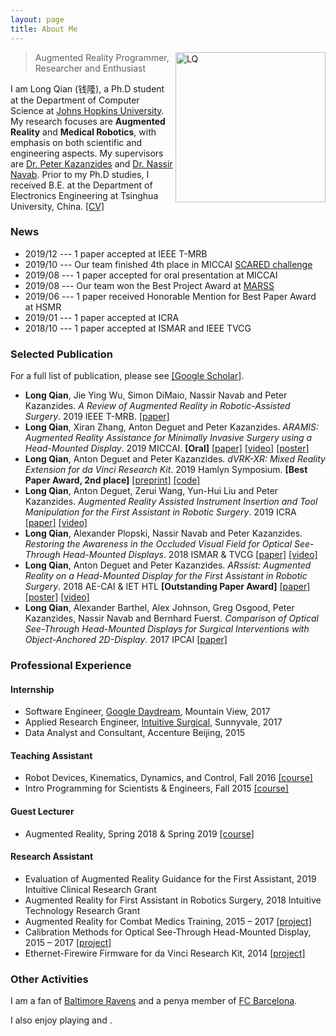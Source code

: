 ```yaml
---
layout: page
title: About Me
---
```



<p class="full-width no-margin"><img src="/public/image/profile.jpg" alt="LQ" style="width:15rem;height:15rem;" align="right"/></p>

<blockquote class="full-width"><p>Augmented Reality Programmer, Researcher and Enthusiast</p></blockquote>


I am Long Qian (<span lang="zh">钱隆</span>), a Ph.D student at the Department of Computer Science at [Johns Hopkins University](https://www.jhu.edu/). My research focuses are **Augmented Reality** and **Medical Robotics**, with emphasis on both scientific and engineering aspects. My supervisors are [Dr. Peter Kazanzides](https://www.cs.jhu.edu/faculty/peter-kazanzides/) and [Dr. Nassir Navab](https://www.cs.jhu.edu/faculty/nassir-navab/). Prior to my Ph.D studies, I received B.E. at the Department of Electronics Engineering at Tsinghua University, China.  [\[CV\]](/public/document/cv.pdf)

### News
* 2019/12 --- 1 paper accepted at IEEE T-MRB
* 2019/10 --- Our team finished 4th place in MICCAI [SCARED challenge](https://endovissub2019-scared.grand-challenge.org/)
* 2019/08 --- 1 paper accepted for oral presentation at MICCAI
* 2019/08 --- Our team won the Best Project Award at [MARSS](https://www.medicalaugmentedreality.org/)
* 2019/06 --- 1 paper received Honorable Mention for Best Paper Award at HSMR
* 2019/01 --- 1 paper accepted at ICRA
* 2018/10 --- 1 paper accepted at ISMAR and IEEE TVCG

### Selected Publication

For a full list of publication, please see [\[Google Scholar\]](https://scholar.google.com/citations?user=arq0l-IAAAAJ&hl=en).

* **Long Qian**, Jie Ying Wu, Simon DiMaio, Nassir Navab and Peter Kazanzides. *A Review of Augmented Reality in Robotic-Assisted Surgery*. 2019 IEEE T-MRB. [\[paper\]](https://ieeexplore.ieee.org/document/8918274) 
* **Long Qian**, Xiran Zhang, Anton Deguet and Peter Kazanzides. *ARAMIS: Augmented Reality Assistance for Minimally Invasive Surgery using a Head-Mounted Display*. 2019 MICCAI. **\[Oral\]** [\[paper\]](https://link.springer.com/chapter/10.1007/978-3-030-32254-0_9) [\[video\]](https://link.springer.com/chapter/10.1007/978-3-030-32254-0_9#SupplementaryMaterial) [\[poster\]](/public/document/poster-aramis.pdf)
* **Long Qian**, Anton Deguet and Peter Kazanzides. *dVRK-XR: Mixed Reality Extension for da Vinci Research Kit*. 2019 Hamlyn Symposium. **\[Best Paper Award, 2nd place\]** [\[preprint\]](/public/document/preprint-dvrkxr.pdf) [\[code\]](https://github.com/jhu-dvrk/dvrk-xr/)
* **Long Qian**, Anton Deguet, Zerui Wang, Yun-Hui Liu and Peter Kazanzides. *Augmented Reality Assisted Instrument Insertion and Tool Manipulation for the First Assistant in Robotic Surgery*. 2019 ICRA [\[paper\]](https://ieeexplore.ieee.org/abstract/document/8794263/) [\[video\]](/public/document/video-arssist-eval.mp4)
* **Long Qian**, Alexander Plopski, Nassir Navab and Peter Kazanzides. *Restoring the Awareness in the Occluded Visual Field for Optical See-Through Head-Mounted Displays*. 2018 ISMAR & TVCG [\[paper\]](https://ieeexplore.ieee.org/document/8456571/) [\[video\]](/public/document/video-restoring-the-awareness.mp4)
* **Long Qian**, Anton Deguet and Peter Kazanzides. *ARssist: Augmented Reality on a Head-Mounted Display for the First Assistant in Robotic Surgery*. 2018 AE-CAI & IET HTL **\[Outstanding Paper Award\]** [\[paper\]](http://digital-library.theiet.org/content/journals/10.1049/htl.2018.5065) [\[poster\]](/public/document/poster-arssist.pdf) [\[video\]](/public/document/video-arssist.mp4)
* **Long Qian**, Alexander Barthel, Alex Johnson, Greg Osgood, Peter Kazanzides, Nassir Navab and Bernhard Fuerst. *Comparison of Optical See-Through Head-Mounted Displays for Surgical Interventions with Object-Anchored 2D-Display*. 2017 IPCAI [\[paper\]](https://link.springer.com/article/10.1007/s11548-017-1564-y)


### Professional Experience

#### Internship
* Software Engineer, [Google Daydream](https://vr.google.com/daydream/), Mountain View, 2017
* Applied Research Engineer, [Intuitive Surgical](https://www.intuitivesurgical.com/), Sunnyvale, 2017
* Data Analyst and Consultant, Accenture Beijing, 2015

#### Teaching Assistant
* Robot Devices, Kinematics, Dynamics, and Control, Fall 2016 [\[course\]](https://limbs.lcsr.jhu.edu/people/cowan/courses/)
* Intro Programming for Scientists & Engineers, Fall 2015 [\[course\]](http://www.cs.jhu.edu/~joanne/cs112/)

#### Guest Lecturer
* Augmented Reality, Spring 2018 & Spring 2019 [\[course\]](https://camp.lcsr.jhu.edu/spring2019/)

#### Research Assistant
* Evaluation of Augmented Reality Guidance for the First Assistant, 2019 Intuitive Clinical Research Grant
* Augmented Reality for First Assistant in Robotics Surgery, 2018 Intuitive Technology Research Grant
* Augmented Reality for Combat Medics Training, 2015 – 2017 [\[project\]](http://smarts.lcsr.jhu.edu/research/augmented-reality-hmd-research/)
* Calibration Methods for Optical See-Through Head-Mounted Display, 2015 – 2017 [\[project\]](http://smarts.lcsr.jhu.edu/research/augmented-reality-hmd-research/)
* Ethernet-Firewire Firmware for da Vinci Research Kit, 2014 [\[project\]](http://smarts.lcsr.jhu.edu/research/#Open_Source_Controller_for_da_Vinci_Research_Kit)


### Other Activities

I am a fan of <i class="em em-football"></i> [Baltimore Ravens](https://www.baltimoreravens.com/) and a penya member of <i class="em em-soccer"></i> [FC Barcelona](https://www.fcbarcelona.com/).

I also enjoy playing <i class="em em-tennis"></i> and <i class="em em-swimmer"></i>.

